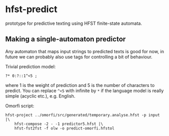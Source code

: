 # hfst-predict

prototype for predictive texting using HFST finite-state automata.

## Making a single-automaton predictor

Any automaton that maps input strings to predicted texts is good for now, in
future we can probably also use tags for controlling a bit of behaviour.

Trivial prediction model:

```
?* 0:?::1^<5 ;
```

where 1 is the weight of prediction and 5 is the number of characters to
predict. You can replace `^<5` with infinite by `*` if the language model
is really simple (acyclic etc.), e.g. English.

Omorfi script:

```
hfst-project ../omorfi/src/generated/temporary.analyse.hfst -p input |\
    hfst-compose -2 - -1 predictor5.hfst |\
    hfst-fst2fst -f olw -o predict-omorfi.hfstol
```


